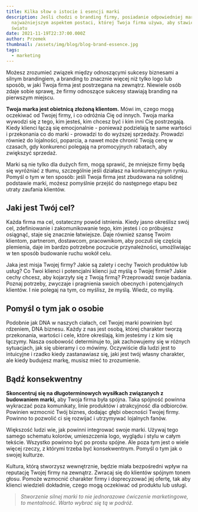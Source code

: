 ```yaml
---
title: Kilka słow o istocie i esencji marki
description: Jeśli chodzi o branding firmy, posiadanie odpowiedniej marki jest
  najważniejszym aspektem postaci, której Twoja firma używa, aby stawić czoła
  światu
date: 2021-11-19T22:37:00.000Z
author: Przemek
thumbnail: /assets/img/blog/blog-brand-essence.jpg
tags:
  - marketing
---
```


Możesz zrozumieć związek między odnoszącymi sukcesy biznesami a silnym brandingiem, a branding to znacznie więcej niż tylko logo lub sposób, w jaki Twoja firma jest postrzegana na zewnątrz. Niewiele osób zdaje sobie sprawę, że firmy odnoszące sukcesy stawiają branding na pierwszym miejscu.

**Twoja marka jest obietnicą złożoną klientom.** Mówi im, czego mogą oczekiwać od Twojej firmy, i co odróżnia Cię od innych. Twoja marka wywodzi się z tego, kim jesteś, kim chcesz być i kim inni Cię postrzegają. Kiedy klienci łączą się emocjonalnie - ponieważ podzielają te same wartości i przekonania co do marki - prowadzi to do wyższej sprzedaży. Prowadzi również do lojalności, poparcia, a nawet może chronić Twoją cenę w czasach, gdy konkurenci polegają na promocyjnych rabatach, aby zwiększyć sprzedaż.

Marki są nie tylko dla dużych firm, mogą sprawić, że mniejsze firmy będą się wyróżniać z tłumu, szczególnie jeśli działasz na konkurencyjnym rynku. Pomyśl o tym w ten sposób: jeśli Twoja firma jest zbudowana na solidnej podstawie marki, możesz pomyślnie przejść do następnego etapu bez utraty zaufania klientów.

## Jaki jest Twój cel?

Każda firma ma cel, ostateczny powód istnienia. Kiedy jasno określisz swój cel, zdefiniowanie i zakomunikowanie tego, kim jesteś i co próbujesz osiągnąć, staje się znacznie łatwiejsze. Daje również szansę Twoim klientom, partnerom, dostawcom, pracownikom, aby poczuli się częścią plemienia, daje im bardzo potrzebne poczucie przynależności, umożliwiając w ten sposób budowanie ruchu wokół celu.

Jaka jest misja Twojej firmy? Jakie są zalety i cechy Twoich produktów lub usług? Co Twoi klienci i potencjalni klienci już myślą o Twojej firmie? Jakie cechy chcesz, aby kojarzyły się z Twoją firmą? Przeprowadź swoje badania. Poznaj potrzeby, zwyczaje i pragnienia swoich obecnych i potencjalnych klientów. I nie polegaj na tym, co myślisz, że myślą. Wiedz, co myślą.

## Pomyśl o tym jak o osobie

Podobnie jak DNA w naszych ciałach, cel Twojej marki powinien być rdzeniem, DNA biznesu. Każdy z nas jest osobą, której charakter tworzą przekonania, wartości i cele, które określają, kim jesteśmy i z kim się łączymy. Nasza osobowość determinuje to, jak zachowujemy się w różnych sytuacjach, jak się ubieramy i co mówimy. Oczywiście dla ludzi jest to intuicyjne i rzadko kiedy zastanawiasz się, jaki jest twój własny charakter, ale kiedy budujesz markę, musisz mieć to zrozumienie.

## Bądź konsekwentny

**Skoncentruj się na długoterminowych wysiłkach związanych z budowaniem marki,** aby Twoja firma była spójna. Taka spójność powinna wykraczać poza komunikaty, linie produktów i atrakcyjność dla odbiorców. Powinien wzmocnić Twój biznes, dodając głębi obecności Twojej firmy. Powinno to pozwolić ci się rozwijać i utrzymywać lojalnych fanów.

Większość ludzi wie, jak powinni integrować swoje marki. Używaj tego samego schematu kolorów, umieszczenia logo, wyglądu i stylu w całym tekście. Wszystko powinno być po prostu spójne. Ale poza tym jest o wiele więcej rzeczy, z którymi trzeba być konsekwentnym. Pomyśl o tym jak o swojej kulturze. 

Kultura, którą stworzysz wewnętrznie, będzie miała bezpośredni wpływ na reputację Twojej firmy na zewnątrz. Zwracaj się do klientów spójnym tonem głosu. Pomoże wzmocnić charakter firmy i doprecyzować jej ofertę, tak aby klienci wiedzieli dokładnie, czego mogą oczekiwać od produktu lub usługi.

> *Stworzenie silnej marki to nie jednorazowe ćwiczenie marketingowe, to mentalność. Warto wybrać się tą w podróż.*